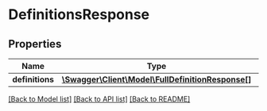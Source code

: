 # DefinitionsResponse

## Properties
Name | Type | Description | Notes
------------ | ------------- | ------------- | -------------
**definitions** | [**\Swagger\Client\Model\FullDefinitionResponse[]**](FullDefinitionResponse.md) |  | [optional] 

[[Back to Model list]](../../README.md#documentation-for-models) [[Back to API list]](../../README.md#documentation-for-api-endpoints) [[Back to README]](../../README.md)

